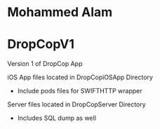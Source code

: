 # Mohammed Alam 

# DropCopV1
Version 1 of DropCop App

iOS App files located in DropCopiOSApp Directory
- Include pods files for SWIFTHTTP wrapper 

Server files located in DropCopServer Directory
- Includes SQL dump as well
